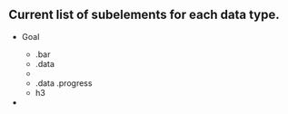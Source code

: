Current list of subelements for each data type. 
-----------------------------------------------

* Goal
	* .bar
	* .data
	* 
	* .data .progress
	* h3
	
*
